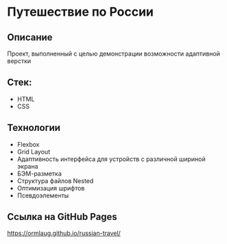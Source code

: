 # Путешествие по России

## Описание
Проект, выполненный с целью демонстрации возможности адаптивной верстки

## Стек:
* HTML
* CSS

## Технологии
* Flexbox
* Grid Layout
* Адаптивность интерфейса для устройств с различной шириной экрана
* БЭМ-разметка
* Структура файлов Nested
* Оптимизация шрифтов
* Псевдоэлементы

## Ссылка на GitHub Pages
https://ormlaug.github.io/russian-travel/
